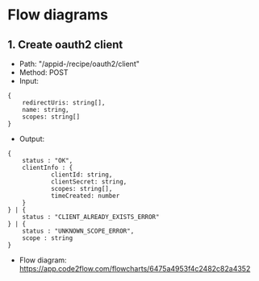 # Flow diagrams
## 1. Create oauth2 client 
- Path: "/appid-<appId>/recipe/oauth2/client"
- Method: POST 
- Input:
``` 
{
    redirectUris: string[],
    name: string,
    scopes: string[]
}
```
- Output:
```
{   
    status : "OK",
    clientInfo : {
            clientId: string,
            clientSecret: string,
            scopes: string[],
            timeCreated: number
    }
} | {
    status : "CLIENT_ALREADY_EXISTS_ERROR"
} | {
    status : "UNKNOWN_SCOPE_ERROR",
    scope : string
}
```
- Flow diagram: https://app.code2flow.com/flowcharts/6475a4953f4c2482c82a4352